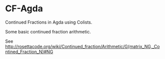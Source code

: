 CF-Agda
=======

Continued Fractions in Agda using Colists.

Some basic continued fraction arithmetic.

See
http://rosettacode.org/wiki/Continued_fraction/Arithmetic/G(matrix_NG,_Contined_Fraction_N)#NG
